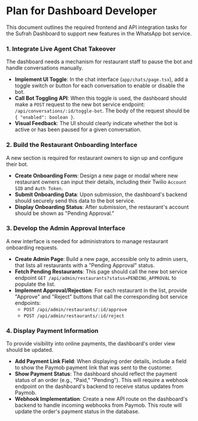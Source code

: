 # Plan for Dashboard Developer

This document outlines the required frontend and API integration tasks for the Sufrah Dashboard to support new features in the WhatsApp bot service.

### 1. Integrate Live Agent Chat Takeover

The dashboard needs a mechanism for restaurant staff to pause the bot and handle conversations manually.

- **Implement UI Toggle**: In the chat interface (`app/chats/page.tsx`), add a toggle switch or button for each conversation to enable or disable the bot.
- **Call Bot Toggling API**: When this toggle is used, the dashboard should make a `POST` request to the new bot service endpoint: `/api/conversations/:id/toggle-bot`. The body of the request should be `{ "enabled": boolean }`.
- **Visual Feedback**: The UI should clearly indicate whether the bot is active or has been paused for a given conversation.

### 2. Build the Restaurant Onboarding Interface

A new section is required for restaurant owners to sign up and configure their bot.

- **Create Onboarding Form**: Design a new page or modal where new restaurant owners can input their details, including their Twilio `Account SID` and `Auth Token`.
- **Submit Onboarding Data**: Upon submission, the dashboard's backend should securely send this data to the bot service.
- **Display Onboarding Status**: After submission, the restaurant's account should be shown as "Pending Approval."

### 3. Develop the Admin Approval Interface

A new interface is needed for administrators to manage restaurant onboarding requests.

- **Create Admin Page**: Build a new page, accessible only to admin users, that lists all restaurants with a "Pending Approval" status.
- **Fetch Pending Restaurants**: This page should call the new bot service endpoint `GET /api/admin/restaurants?status=PENDING_APPROVAL` to populate the list.
- **Implement Approval/Rejection**: For each restaurant in the list, provide "Approve" and "Reject" buttons that call the corresponding bot service endpoints:
    - `POST /api/admin/restaurants/:id/approve`
    - `POST /api/admin/restaurants/:id/reject`

### 4. Display Payment Information

To provide visibility into online payments, the dashboard's order view should be updated.

- **Add Payment Link Field**: When displaying order details, include a field to show the Paymob payment link that was sent to the customer.
- **Show Payment Status**: The dashboard should reflect the payment status of an order (e.g., "Paid," "Pending"). This will require a webhook endpoint on the dashboard's backend to receive status updates from Paymob.
- **Webhook Implementation**: Create a new API route on the dashboard's backend to handle incoming webhooks from Paymob. This route will update the order's payment status in the database.
